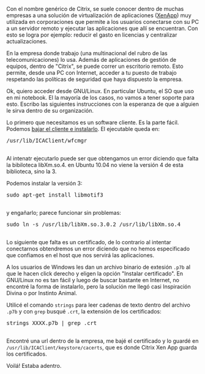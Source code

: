 <html><body><p>Con el nombre genérico de Citrix, se suele conocer dentro de muchas empresas a una solución de virtualización de aplicaciones (<a href="http://en.wikipedia.org/wiki/Citrix_XenApp" target="_blank">XenApp</a>) muy utilizada en corporaciones que permite a los usuarios conectarse con su PC a un servidor remoto y ejecutar las aplicaciones que allí se encuentran. Con esto se logra por ejemplo: reducir el gasto en licencias y centralizar actualizaciones.



En la empresa donde trabajo (una multinacional del rubro de las telecomunicaciones) lo usa. Además de aplicaciones de gestión de equipos, dentro de "Citrix", se puede correr un escritorio remoto. Esto permite, desde una PC con Internet, acceder a tu puesto de trabajo respetando las políticas de seguridad que haya dispuesto la empresa.



Ok, quiero acceder desde GNU/Linux. En particular Ubuntu, el SO que uso en mi notebook. El la mayoría de los casos, no vamos a tener soporte para esto. Escribo las siguientes instrucciones con la esperanza de que a alguien le sirva dentro de su organización.



Lo primero que necesitamos es un software cliente. Es la parte fácil. Podemos <a href="http://www.citrix.com/English/SS/downloads/details.asp?downloadID=3323" target="_blank">bajar el cliente e instalarlo</a>. El ejecutable queda en:

</p><pre lang="bash">/usr/lib/ICAClient/wfcmgr

</pre>

Al intenatr ejecutarlo puede ser que obtengamos un error diciendo que falta la bibiloteca libXm.so.4. en Ubuntu 10.04 no viene la versión 4 de esta biblioteca, sino la 3.



Podemos instalar la versión 3:

<pre lang="bash">sudo apt-get install libmotif3

</pre>

y engañarlo; parece funcionar sin problemas:

<pre lang="bash">sudo ln -s /usr/lib/libXm.so.3.0.2 /usr/lib/libXm.so.4

</pre>

Lo siguiente que falta es un certificado, de lo contrario al intentar conectarnos obtendremos un error diciendo que no hemos especificado que confiamos en el host que nos servirá las aplicaciones.



A los usuarios de Windows les dan un archivo binario de extesión <code>.p7b</code> al que le hacen click derecho y eligen la opción "Instalar certificado". En GNU/Linux no es tan fácil y luego de buscar bastante en Internet, no encontré la forma de instalarlo, pero la solución me llegó casi Inspiración Divina o por Instinto Animal.



Utilicé el comando <code>strings</code> para leer cadenas de texto dentro del archivo <code>.p7b</code> y con <code>grep</code> busqué <code>.crt</code>, la extensión de los certificados:

<pre lang="bash">strings XXXX.p7b | grep .crt

</pre>

Encontré una url dentro de la empresa, me bajé el certificado y lo guardé en <code>/usr/lib/ICAClient/keystore/cacerts</code>, que es donde Citrix Xen App guarda los certificados.



Voilá! Estaba adentro.</body></html>